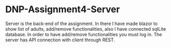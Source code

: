 # DNP-Assignment4-Server
Server is the back-end of the assignment. In there I have made blazor to show list of adults, add/remove functionalities, also I have connected sqlLite database.
In order to have add/remove functionalities you must log in. The server has API connection with client through REST.
